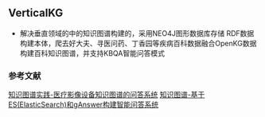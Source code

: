 ## VerticalKG
* 解决垂直领域的中的知识图谱构建的，采用NEO4J图形数据库存储 RDF数据构建本体，爬去好大夫、寻医问药、丁香园等疾病百科数据融合OpenKG数据 构建百科知识图谱，并支持KBQA智能问答模式 

### 参考文献
[知识图谱实践-医疗影像设备知识图谱的问答系统](https://zhuanlan.zhihu.com/p/87178861)
[知识图谱-基于ES(ElasticSearch)和gAnswer构建智能问答系统](https://zhuanlan.zhihu.com/p/91294301)